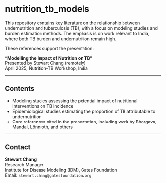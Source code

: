 # nutrition_tb_models

This repository contains key literature on the relationship between undernutrition and tuberculosis (TB), with a focus on modeling studies and burden estimation methods. The emphasis is on work relevant to India, where both TB burden and undernutrition remain high.

These references support the presentation:

**“Modelling the Impact of Nutrition on TB”**  
Presented by Stewart Chang (remotely)  
April 2025, Nutrition-TB Workshop, India

---

## Contents

- Modeling studies assessing the potential impact of nutritional interventions on TB incidence  
- Epidemiological studies estimating the proportion of TB attributable to undernutrition  
- Core references cited in the presentation, including work by Bhargava, Mandal, Lönnroth, and others

---

## Contact

**Stewart Chang**  
Research Manager  
Institute for Disease Modeling (IDM), Gates Foundation  
Email: `stewart.chang@gatesfoundation.org`
